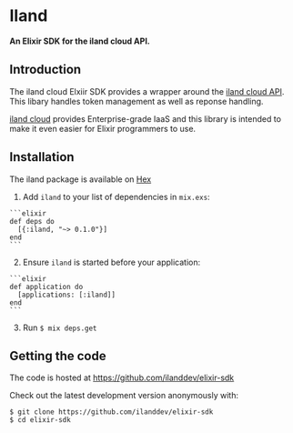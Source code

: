 # Iland

**An Elixir SDK for the iland cloud API.**

## Introduction

The iland cloud Elxiir SDK provides a wrapper around the
[iland cloud API](https://api.ilandcloud.com). This libary handles
token management as well as reponse handling.

[iland cloud](https://www.iland.com) provides Enterprise-grade IaaS and this
library is intended to make it even easier for Elixir programmers to use.

## Installation

  The iland package is available on [Hex](https://hex.pm/packages/iland)

  1. Add `iland` to your list of dependencies in `mix.exs`:

    ```elixir
    def deps do
      [{:iland, "~> 0.1.0"}]
    end
    ```

  2. Ensure `iland` is started before your application:

    ```elixir
    def application do
      [applications: [:iland]]
    end
    ```

  3. Run `$ mix deps.get`

## Getting the code

The code is hosted at https://github.com/ilanddev/elixir-sdk

Check out the latest development version anonymously with:

```
$ git clone https://github.com/ilanddev/elixir-sdk
$ cd elixir-sdk
```


